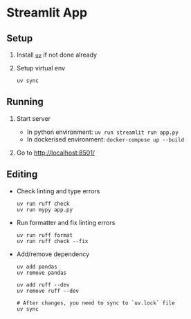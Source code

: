# Streamlit App

## Setup

1. Install [`uv`](https://github.com/astral-sh/uv?tab=readme-ov-file#installation) if not done already

2. Setup virtual env

    ```shell
    uv sync
    ```

## Running

1. Start server
   - In python environment: `uv run streamlit run app.py`
   - In dockerised environment: `docker-compose up --build`

2. Go to <http://localhost:8501/>

## Editing

- Check linting and type errors

    ```shell
    uv run ruff check
    uv run mypy app.py
    ```

- Run formatter and fix linting errors

    ```shell
    uv run ruff format
    uv run ruff check --fix
    ```

- Add/remove dependency
  
    ```shell
    uv add pandas
    uv remove pandas

    uv add ruff --dev
    uv remove ruff --dev

    # After changes, you need to sync to `uv.lock` file
    uv sync
    ```
